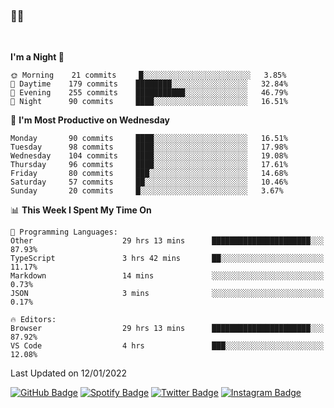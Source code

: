 ### 🤙🍺

<!-- <a href="https://github-readme-stats.vercel.app/api?username=hzak2xx&count_private=true&show_icons=true&theme=dracula">
  <img align="center" src="https://github-readme-stats.vercel.app/api?username=hzak2xx&count_private=true&show_icons=true&theme=dracula" />
</a>
</br> -->
</br>

<!--START_SECTION:waka-->
**I'm a Night 🦉** 

```text
🌞 Morning    21 commits     █░░░░░░░░░░░░░░░░░░░░░░░░   3.85% 
🌆 Daytime    179 commits    ████████░░░░░░░░░░░░░░░░░   32.84% 
🌃 Evening    255 commits    ███████████░░░░░░░░░░░░░░   46.79% 
🌙 Night      90 commits     ████░░░░░░░░░░░░░░░░░░░░░   16.51%

```
📅 **I'm Most Productive on Wednesday** 

```text
Monday       90 commits     ████░░░░░░░░░░░░░░░░░░░░░   16.51% 
Tuesday      98 commits     ████░░░░░░░░░░░░░░░░░░░░░   17.98% 
Wednesday    104 commits    ████░░░░░░░░░░░░░░░░░░░░░   19.08% 
Thursday     96 commits     ████░░░░░░░░░░░░░░░░░░░░░   17.61% 
Friday       80 commits     ███░░░░░░░░░░░░░░░░░░░░░░   14.68% 
Saturday     57 commits     ██░░░░░░░░░░░░░░░░░░░░░░░   10.46% 
Sunday       20 commits     █░░░░░░░░░░░░░░░░░░░░░░░░   3.67%

```


📊 **This Week I Spent My Time On** 

```text
💬 Programming Languages: 
Other                    29 hrs 13 mins      ██████████████████████░░░   87.93% 
TypeScript               3 hrs 42 mins       ██░░░░░░░░░░░░░░░░░░░░░░░   11.17% 
Markdown                 14 mins             ░░░░░░░░░░░░░░░░░░░░░░░░░   0.73% 
JSON                     3 mins              ░░░░░░░░░░░░░░░░░░░░░░░░░   0.17%

🔥 Editors: 
Browser                  29 hrs 13 mins      ██████████████████████░░░   87.92% 
VS Code                  4 hrs               ███░░░░░░░░░░░░░░░░░░░░░░   12.08%

```


 Last Updated on 12/01/2022
<!--END_SECTION:waka-->

[![GitHub Badge](https://img.shields.io/badge/GitHub-100000?style=for-the-badge&logo=github&logoColor=white)](https://github.com/hzak2xx)
[![Spotify Badge](https://img.shields.io/badge/Spotify-1ED760?&style=for-the-badge&logo=spotify&logoColor=white)](https://open.spotify.com/user/uf90s6sbbh75a1mt44clkhkvf)
[![Twitter Badge](https://img.shields.io/badge/Twitter-1DA1F2?style=for-the-badge&logo=twitter&logoColor=white)](https://twitter.com/hzak2xx)
[![Instagram Badge](https://img.shields.io/badge/Instagram-E4405F?style=for-the-badge&logo=instagram&logoColor=white)](https://www.instagram.com/hzak2xx/)
